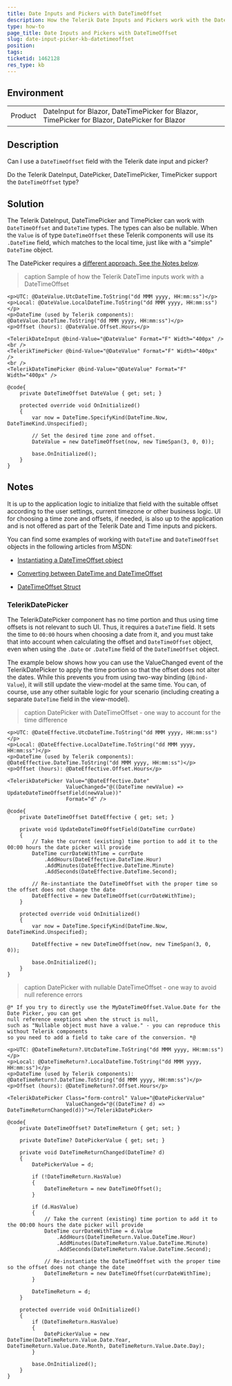 ```yaml
---
title: Date Inputs and Pickers with DateTimeOffset
description: How the Telerik Date Inputs and Pickers work with the DateTimeOffset type
type: how-to
page_title: Date Inputs and Pickers with DateTimeOffset
slug: date-input-picker-kb-datetimeoffset
position: 
tags: 
ticketid: 1462128
res_type: kb
---
```


## Environment

<table>
	<tbody>
		<tr>
			<td>Product</td>
			<td>DateInput for Blazor, DateTimePicker for Blazor, TimePicker for Blazor, DatePicker for Blazor</td>
		</tr>
	</tbody>
</table>


## Description

Can I use a `DateTimeOffset` field with the Telerik date input and picker?

Do the Telerik DateInput, DatePicker, DateTimePicker, TimePicker support the `DateTimeOffset` type?

## Solution

The Telerik DateInput, DateTimePicker and TimePicker can work with `DateTimeOffset` and `DateTime` types. The types can also be nullable. When the `Value` is of type `DateTimeOffset` these Telerik components will use its `.DateTime` field, which matches to the local time, just like with a "simple" `DateTime` object.

The DatePicker requires a [different approach. See the Notes below](#notes).

>caption Sample of how the Telerik DateTime inputs work with a DateTimeOffset

````CSHTML
<p>UTC: @DateValue.UtcDateTime.ToString("dd MMM yyyy, HH:mm:ss")</p>
<p>Local: @DateValue.LocalDateTime.ToString("dd MMM yyyy, HH:mm:ss")</p>
<p>DateTime (used by Telerik components): @DateValue.DateTime.ToString("dd MMM yyyy, HH:mm:ss")</p>
<p>Offset (hours): @DateValue.Offset.Hours</p>

<TelerikDateInput @bind-Value="@DateValue" Format="F" Width="400px" />
<br />
<TelerikTimePicker @bind-Value="@DateValue" Format="F" Width="400px" />
<br />
<TelerikDateTimePicker @bind-Value="@DateValue" Format="F" Width="400px" />

@code{
    private DateTimeOffset DateValue { get; set; }

    protected override void OnInitialized()
    {
        var now = DateTime.SpecifyKind(DateTime.Now, DateTimeKind.Unspecified);

        // Set the desired time zone and offset.
        DateValue = new DateTimeOffset(now, new TimeSpan(3, 0, 0));

        base.OnInitialized();
    }
}
````

## Notes

It is up to the application logic to initialize that field with the suitable offset according to the user settings, current timezone or other business logic. UI for choosing a time zone and offsets, if needed, is also up to the application and is not offered as part of the Telerik Date and Time inputs and pickers.

You can find some examples of working with `DateTime` and `DateTimeOffset` objects in the following articles from MSDN:

* [Instantiating a DateTimeOffset object](https://docs.microsoft.com/en-us/dotnet/standard/datetime/instantiating-a-datetimeoffset-object#datetimeoffset-constructors)

* [Converting between DateTime and DateTimeOffset](https://docs.microsoft.com/en-us/dotnet/standard/datetime/converting-between-datetime-and-offset)

* [DateTimeOffset Struct](https://docs.microsoft.com/en-us/dotnet/api/system.datetimeoffset?view=netcore-3.1)

### TelerikDatePicker

The TelerikDatePicker component has no time portion and thus using time offsets is not relevant to such UI. Thus, it requires a `DateTime` field. It sets the time to `00:00` hours when choosing a date from it, and you must take that into account when calculating the offset and `DateTimeOffset` object, even when using the `.Date` or `.DateTime` field of the `DateTimeOffset` object.

The example below shows how you can use the ValueChanged event of the TelerikDatePicker to apply the time portion so that the offset does not alter the dates. While this prevents you from using two-way binding (`@bind-Value`), it will still update the view-model at the same time. You can, of course, use any other suitable logic for your scenario (including creating a separate `DateTime` field in the view-model).

>caption DatePicker with DateTimeOffset - one way to account for the time difference

````CSHTML
<p>UTC: @DateEffective.UtcDateTime.ToString("dd MMM yyyy, HH:mm:ss")</p>
<p>Local: @DateEffective.LocalDateTime.ToString("dd MMM yyyy, HH:mm:ss")</p>
<p>DateTime (used by Telerik components): @DateEffective.DateTime.ToString("dd MMM yyyy, HH:mm:ss")</p>
<p>Offset (hours): @DateEffective.Offset.Hours</p>

<TelerikDatePicker Value="@DateEffective.Date"
                   ValueChanged="@((DateTime newValue) => UpdateDateTimeOffsetField(newValue))"
                   Format="d" />

@code{
    private DateTimeOffset DateEffective { get; set; }

    private void UpdateDateTimeOffsetField(DateTime currDate)
    {
        // Take the current (existing) time portion to add it to the 00:00 hours the date picker will provide
        DateTime currDateWithTime = currDate
            .AddHours(DateEffective.DateTime.Hour)
            .AddMinutes(DateEffective.DateTime.Minute)
            .AddSeconds(DateEffective.DateTime.Second);

        // Re-instantiate the DateTimeOffset with the proper time so the offset does not change the date
        DateEffective = new DateTimeOffset(currDateWithTime);
    }

    protected override void OnInitialized()
    {
        var now = DateTime.SpecifyKind(DateTime.Now, DateTimeKind.Unspecified);

        DateEffective = new DateTimeOffset(now, new TimeSpan(3, 0, 0));

        base.OnInitialized();
    }
}
````


>caption DatePicker with nullable DateTimeOffset - one way to avoid null reference errors

````CSHTML
@* If you try to directly use the MyDateTimeOffset.Value.Date for the Date Picker, you can get
null reference exeptions when the struct is null,
such as "Nullable object must have a value." - you can reproduce this without Telerik components
so you need to add a field to take care of the conversion. *@

<p>UTC: @DateTimeReturn?.UtcDateTime.ToString("dd MMM yyyy, HH:mm:ss")</p>
<p>Local: @DateTimeReturn?.LocalDateTime.ToString("dd MMM yyyy, HH:mm:ss")</p>
<p>DateTime (used by Telerik components): @DateTimeReturn?.DateTime.ToString("dd MMM yyyy, HH:mm:ss")</p>
<p>Offset (hours): @DateTimeReturn?.Offset.Hours</p>

<TelerikDatePicker Class="form-control" Value="@DatePickerValue"
                   ValueChanged="@((DateTime? d) => DateTimeReturnChanged(d))"></TelerikDatePicker>

@code{
    private DateTimeOffset? DateTimeReturn { get; set; }

    private DateTime? DatePickerValue { get; set; }

    private void DateTimeReturnChanged(DateTime? d)
    {
        DatePickerValue = d;

        if (!DateTimeReturn.HasValue)
        {
            DateTimeReturn = new DateTimeOffset();
        }

        if (d.HasValue)
        {
            // Take the current (existing) time portion to add it to the 00:00 hours the date picker will provide
            DateTime currDateWithTime = d.Value
                .AddHours(DateTimeReturn.Value.DateTime.Hour)
                .AddMinutes(DateTimeReturn.Value.DateTime.Minute)
                .AddSeconds(DateTimeReturn.Value.DateTime.Second);

            // Re-instantiate the DateTimeOffset with the proper time so the offset does not change the date
            DateTimeReturn = new DateTimeOffset(currDateWithTime);
        }

        DateTimeReturn = d;
    }

    protected override void OnInitialized()
    {
        if (DateTimeReturn.HasValue)
        {
            DatePickerValue = new DateTime(DateTimeReturn.Value.Date.Year, DateTimeReturn.Value.Date.Month, DateTimeReturn.Value.Date.Day);
        }

        base.OnInitialized();
    }
}
````
